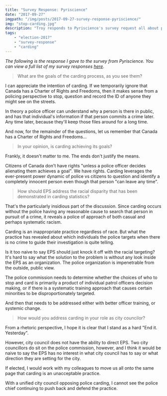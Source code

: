 ```yaml
---
title: "Survey Response: Pyriscience"
date: "2017-09-27"
imgpath: "/img/posts/2017-09-27-survey-response-pyriscience/"
img: "stop-carding.jpg"
description: "Troy responds to Pyriscience's survey request all about police carding"
tags: 
    - "election-2017"
    - "survey-response"
    - "carding"
---
```


*The following is the response I gave to the survey from Pyriscience. You can view a full list of my survey responses [here](/survey-responses).*

> What are the goals of the carding process, as you see them?

I can appreciate the intention of carding. If we temporarily ignore that Canada has a Charter of Rights and Freedoms, then
it makes sense from a policing perspective to stop, question and record the ID of anyone they might see on the streets.

In theory a police officer can understand why a person is there in public, and has that individual's information if that
person commits a crime later. Any time later, because they'll keep those files around for a long time.

And now, for the remainder of the questions, let us remember that Canada has a Charter of Rights and Freedoms...

> In your opinion, is carding achieving its goals?

Frankly, it doesn't matter to me. The ends don't justify the means.

Citizens of Canada don't have rights "unless a police officer decides alienating them achieves a goal". We have rights.
Carding leverages the ever-present power dynamic of police vs citizens to question and identify a completely innocent person
even though that person "can leave any time".

> How should EPS address the racial disparity that has been demonstrated in carding statistics?

That's the particularly insidious part of the discussion. Since carding occurs without the police having any reasonable cause
to search that person in pursuit of a crime, it reveals a police of approach of both casual and perhaps systematic racism.

Carding is an inappropriate practice regardless of race. But what the practice has revealed about which individuals the police
targets when there is no crime to guide their investigation is quite telling.

Is it too naive to say EPS should just knock it off with the racial targeting? It's hard to say what the solution to the
problem is without any look inside the EPS as an organization. The police organization is impenetrable from the outside, public
view.

The police commission needs to determine whether the choices of who to stop and card is primarily a product of individual patrol
officers decision making, or if there is a systematic training approach that causes certain minorities to be disproportionately targeted.

And then that needs to be addressed either with better officer training, or systemic change.

> How would you address carding in your role as city councilor?

From a rhetoric perspective, I hope it is clear that I stand as a hard "End it. Yesterday".

However, city council does not have the ability to direct EPS. Two city councillors do sit on the police commission, however,
and I think it would be naive to say the EPS has no interest in what city council has to say or what direction they are setting
for the city.

If elected, I would work with my colleagues to move us all onto the same page that carding is an unacceptable practice.

With a unified city council opposing police carding, I cannot see the police chief continuing to push back and defend the practice.
